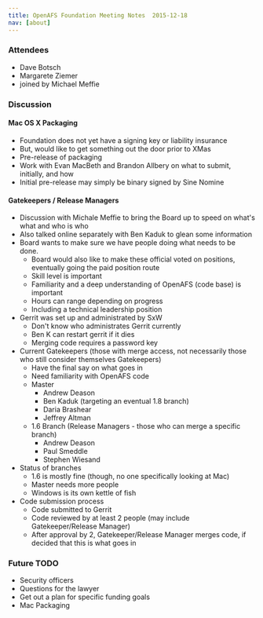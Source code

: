 ```yaml
---
title: OpenAFS Foundation Meeting Notes  2015-12-18
nav: [about]
---
```


### Attendees ###

* Dave Botsch
* Margarete Ziemer
* joined by Michael Meffie

### Discussion ###

#### Mac OS X Packaging ####

* Foundation does not yet have a signing key or liability insurance
* But, would like to get something out the door prior to XMas
* Pre-release of packaging
* Work with Evan MacBeth and Brandon Allbery on what to submit, initially, and how
* Initial pre-release may simply be binary signed by Sine Nomine

#### Gatekeepers / Release Managers ####

* Discussion with Michale Meffie to bring the Board up to speed on what's what and who is who
* Also talked online separately with Ben Kaduk to glean some information
* Board wants to make sure we have people doing what needs to be done.
  * Board would also like to make these official voted on positions, eventually going the paid position route
  * Skill level is important
  * Familiarity and a deep understanding of OpenAFS (code base) is important
  * Hours can range depending on progress
  * Including a technical leadership position
* Gerrit was set up and administrated by SxW
  * Don't know who administrates Gerrit currently
  * Ben K can restart gerrit if it dies
  * Merging code requires a password key
* Current Gatekeepers (those with merge access, not necessarily those who still consider themselves Gatekeepers)
  * Have the final say on what goes in
  * Need familiarity with OpenAFS code
  * Master
    * Andrew Deason
    * Ben Kaduk (targeting an eventual 1.8 branch)
    * Daria Brashear
    * Jeffrey Altman
  * 1.6 Branch (Release Managers - those who can merge a specific branch)
    * Andrew Deason
    * Paul Smeddle
    * Stephen Wiesand
* Status of branches
  * 1.6 is mostly fine (though, no one specifically looking at Mac)
  * Master needs more people
  * Windows is its own kettle of fish
* Code submission process
  * Code submitted to Gerrit
  * Code reviewed by at least 2 people (may include Gatekeeper/Release Manager)
  * After approval by 2, Gatekeeper/Release Manager merges code, if decided that this is what goes in
  
### Future TODO ###

* Security officers
* Questions for the lawyer
* Get out a plan for specific funding goals
* Mac Packaging


